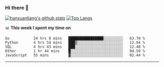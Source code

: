 ### Hi there 👋

<!--
**hanxuanliang/hanxuanliang** is a ✨ _special_ ✨ repository because its `README.md` (this file) appears on your GitHub profile.

Here are some ideas to get you started:

- 🔭 I’m currently working on ...
- 🌱 I’m currently learning ...
- 👯 I’m looking to collaborate on ...
- 🤔 I’m looking for help with ...
- 💬 Ask me about ...
- 📫 How to reach me: ...
- 😄 Pronouns: ...
- ⚡ Fun fact: ...
-->
[![hanxuanliang's github stats](https://github-readme-stats.vercel.app/api?username=hanxuanliang&count_private=true&show_icons=true)](https://github.com/anuraghazra/github-readme-stats)
[![Top Langs](https://github-readme-stats.vercel.app/api/top-langs/?username=hanxuanliang&layout=compact)](https://github.com/anuraghazra/github-readme-stats)

📊 **This week I spent my time on**
<!--START_SECTION:waka-->
```text
Go           24 hrs 8 mins   ████████████████░░░░░░░░░   63.70 % 
Python       4 hrs 54 mins   ███▒░░░░░░░░░░░░░░░░░░░░░   12.94 % 
SQL          4 hrs 43 mins   ███░░░░░░░░░░░░░░░░░░░░░░   12.48 % 
Other        1 hr 44 mins    █░░░░░░░░░░░░░░░░░░░░░░░░   04.59 % 
JavaScript   55 mins         ▓░░░░░░░░░░░░░░░░░░░░░░░░   02.44 % 
```
<!--END_SECTION:waka-->

***